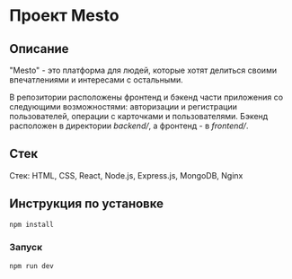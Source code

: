 # Проект Mesto

## Описание

"Mesto" - это платформа для людей, которые хотят делиться своими впечатлениями и интересами с остальными.

В репозитории расположены  фронтенд и бэкенд части приложения со следующими возможностями: авторизации и регистрации пользователей, операции с карточками и пользователями. Бэкенд расположен в директории *backend/*, а фронтенд - в *frontend/*.

## Стек

Стек: HTML, CSS, React, Node.js, Express.js, MongoDB, Nginx

## Инструкция по установке

```sh
npm install
```

### Запуск

```sh
npm run dev
```
